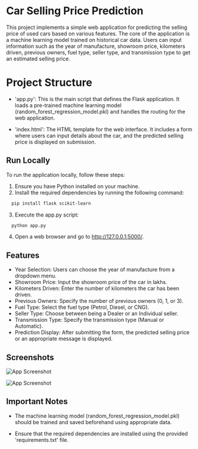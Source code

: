 
# Car Selling Price Prediction

This project implements a simple web application for predicting the selling price of used cars based on various features. The core of the application is a machine learning model trained on historical car data. Users can input information such as the year of manufacture, showroom price, kilometers driven, previous owners, fuel type, seller type, and transmission type to get an estimated selling price.


# Project Structure
* 'app.py': This is the main script that defines the Flask application. It loads a pre-trained machine learning model (random_forest_regression_model.pkl) and handles the routing for the web application.

* 'index.html': The HTML template for the web interface. It includes a form where users can input details about the car, and the predicted selling price is displayed on submission.


## Run Locally

To run the application locally, follow these steps:

1. Ensure you have Python installed on your machine.
2. Install the required dependencies by running the following command:

```bash
  pip install flask scikit-learn
```

3. Execute the app.py script:

```bash
  python app.py
```

4. Open a web browser and go to http://127.0.0.1:5000/.




## Features

- Year Selection: Users can choose the year of manufacture from a dropdown menu.
- Showroom Price: Input the showroom price of the car in lakhs.
- Kilometers Driven: Enter the number of kilometers the car has been driven.
- Previous Owners: Specify the number of previous owners (0, 1, or 3).
- Fuel Type: Select the fuel type (Petrol, Diesel, or CNG).
- Seller Type: Choose between being a Dealer or an Individual seller.
- Transmission Type: Specify the transmission type (Manual or Automatic).
- Prediction Display: After submitting the form, the predicted selling price or an appropriate message is displayed.


## Screenshots

![App Screenshot](https://via.placeholder.com/468x300?text=App+Screenshot+Here)

![App Screenshot](https://via.placeholder.com/468x300?text=App+Screenshot+Here)


## Important Notes
* The machine learning model (random_forest_regression_model.pkl) should be trained and saved beforehand using appropriate data.

* Ensure that the required dependencies are installed using the provided 'requirements.txt' file.

